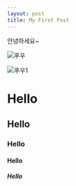 ```yaml
---
layout: post
title: My First Post
---
```


안녕하세요~

![푸우](https://user-images.githubusercontent.com/63590906/153567100-47730f7e-f320-4d23-b253-27d370757635.JPG)

![푸우1](https://user-images.githubusercontent.com/63590906/153569684-8c5244fa-b09d-4723-8633-2a8b23a1f5a7.JPG)

# Hello
## Hello
### Hello
#### Hello
##### Hello
